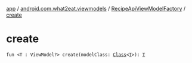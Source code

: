 [app](../../index.md) / [android.com.what2eat.viewmodels](../index.md) / [RecipeApiViewModelFactory](index.md) / [create](./create.md)

# create

`fun <T : ViewModel?> create(modelClass: `[`Class`](http://docs.oracle.com/javase/6/docs/api/java/lang/Class.html)`<`[`T`](create.md#T)`>): `[`T`](create.md#T)